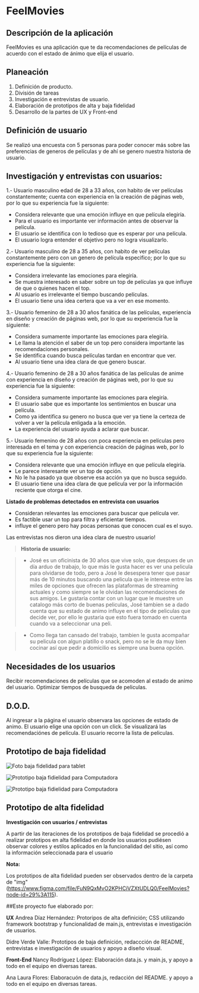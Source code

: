 # FeelMovies


## Descripción de la aplicación

FeelMovies es una aplicación que te da recomendaciones de películas de acuerdo con el estado de ánimo que elija el usuario.


## Planeación 

1. Definición de producto.
2. División de tareas
3. Investigación e entrevistas de usuario.
4. Elaboración de prototipos de alta y baja fidelidad
5. Desarrollo de la partes de  UX y Front-end



## Definición de usuario

Se realizó una encuesta con 5 personas  para poder conocer más sobre las preferencias de generos de películas y de ahí se genero nuestra historia de usuario. 

## Investigación y entrevistas con usuarios:

1.- Usuario masculino edad de 28 a 33 años, con habito de ver películas constantemente; cuenta con experiencia en la creación de páginas web, por lo que su experiencia fue la siguiente:

- Considera relevante que una emoción influye en que película elegiría.
- Para el usuario es importante ver información antes de observar la película.
- El usuario se identifica con lo tedioso que es esperar por una película.
- El usuario logra entender el objetivo pero no logra visualizarlo.


2.- Usuario masculino de 28 a 35 años, con habito de ver películas constantemente pero con un genero de película especifico; por lo que su experiencia fue la siguiente:

- Considera irrelevante las emociones para elegiría.
- Se muestra interesado en saber sobre un top de películas ya que influye de que o quienes hacen el top.
- Al usuario es irrelevante el tiempo buscando  películas.
- El usuario tiene una idea certera que va a ver en ese momento.


3.- Usuario femenino de 28 a 30 años fanática de las películas, experiencia en diseño y creación de páginas web, por lo que su experiencia fue la siguiente:

- Considera sumamente importante las emociones para elegiría.
- Le llama la atención el saber de un top pero considera importante las recomendaciones personales.
- Se identifica cuando busca películas tardan en encontrar que ver.
- Al usuario tiene una idea clara de que genero buscar.


4.- Usuario femenino de 28 a 30 años fanática de las películas de anime con experiencia en diseño y creación de páginas web, por lo que su experiencia fue la siguiente:


- Considera sumamente importante las emociones para elegiría.
- El usuario sabe que es importante los sentimientos en buscar una película.
- Como ya identifica su genero no busca que ver ya tiene la certeza de volver a ver la película enligada a la emoción.
- La experiencia del usuario ayuda a aclarar que buscar.


5.- Usuario femenino de 28  años con poca experiencia en películas pero interesada en el tema y con experiencia creación de páginas web, por lo que su experiencia fue la siguiente:

- Considera relevante que una emoción influye en que película elegiría.
- Le parece interesante ver un top de opción.
- No le ha pasado ya que observe esa acción ya que no busca seguido.
- El usuario tiene una idea clara de que película ver por la información reciente que otorga el cine.

  
**Listado de problemas detectados en entrevista con usuarios**

- Consideran relevantes las emociones para buscar que película ver.
- Es factible usar un top para filtra y eficientar tiempos.
- influye el genero pero hay pocas personas que conocen cual es el suyo.



Las entrevistas nos dieron una idea clara de nuestro usuario!


> **Historia de usuario:**

> - José es un oficinista de 30 años que vive solo, que despues de un día arduo de trabajo, lo que más le gusta hacer es ver una pelicula para olvidarse de todo, pero a José le desespera tener que pasar más de 10 minutos buscando una pelicula que le interese entre las miles de opciones que ofrecen las plataformas de streaming actuales y como siempre se le olvidan las recomendaciones de sus amigos. Le gustaria contar con un lugar que le muestre un catalogo más corto de buenas peliculas, José tambien se a dado cuenta que su estado de animo influye en el tipo de peliculas que decide ver, por ello le gustaria que esto fuera tomado en cuenta cuando va a seleccionar una peli.

> - Como llega tan cansado del trabajo, tambien le gusta acompañar su pelicula con algun platillo o snack, pero no se le da muy bien cocinar así que pedir a domicilio es siempre una buena opción.


## Necesidades de los usuarios

Recibir recomendaciones de películas que se acomoden al estado de animo del usuario.
Optimizar tiempos de busqueda de peliculas. 
    

## D.O.D.

Al ingresar a la página el usuario observara las opciones de estado de animo.
El usuario elige una opción con un click.
Se visualizará las recomendaciónes de película.
El usuario recorre la lista de peliculas.




## Prototipo de baja fidelidad

![Foto baja fidelidad para tablet](https://github.com/AnaFR/GDL002-hackathon-interna/blob/master/img/Imagen%20de%20iOS%20(1).jpg)

![Prototipo baja fidielidad para Computadora](https://github.com/AnaFR/GDL002-hackathon-interna/blob/master/img/Imagen%20de%20iOS.jpg)

![Prototipo baja fidielidad para Computadora](https://github.com/AnaFR/GDL002-hackathon-interna/blob/master/img/Imagen%20de%20iOS%20(2).jpg)


## Prototipo de alta fidelidad

**Investigación con usuarios / entrevistas**

A partir de las iteraciones de los prototipos de baja fidelidad se procedió a realizar prototipos en alta fidelidad en donde los usuarios pudiésen observar colores y estilos aplicados en la funcionalidad del sitio, así como la información seleccionada para el usuario


**Nota:** 

Los prototipos de alta fidelidad pueden ser observados dentro de la carpeta de "img" (https://www.figma.com/file/FuN9QxMvO2KPHCiVZXtUDLQ0/FeelMovies?node-id=29%3A115).


##Este proyecto fue elaborado por:

**UX**
Andrea Díaz Hernández: Protoripos de alta definición; CSS utilizando framework bootstrap y funcionalidad de main.js,  entrevistas e investigación de usuarios. 

Didre Verde Valle: Prototipos de baja definición, redaccción de README, entrevistas e investigación de usuarios y apoyo a diseño visual.

**Front-End**
Nancy Rodríguez López:  Elaboración data.js. y main.js, y  apoyo a todo en el equipo en diversas tareas.

Ana Laura Flores: Elaboracuón de data.js, redacción del README.  y  apoyo a todo en el equipo en diversas tareas.

